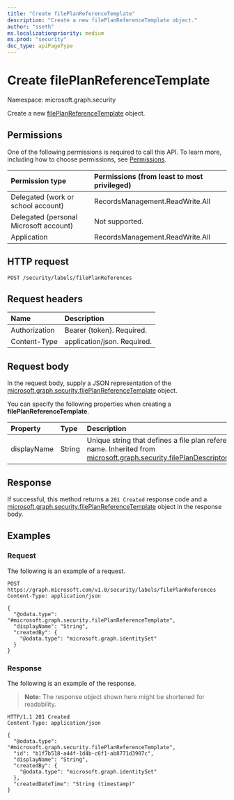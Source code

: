 ```yaml
---
title: "Create filePlanReferenceTemplate"
description: "Create a new filePlanReferenceTemplate object."
author: "sseth"
ms.localizationpriority: medium
ms.prod: "security"
doc_type: apiPageType
---
```


# Create filePlanReferenceTemplate
Namespace: microsoft.graph.security

Create a new [filePlanReferenceTemplate](../resources/security-fileplanreferencetemplate.md) object.

## Permissions
One of the following permissions is required to call this API. To learn more, including how to choose permissions, see [Permissions](/graph/permissions-reference).

|Permission type|Permissions (from least to most privileged)|
|:---|:---|
|Delegated (work or school account)|RecordsManagement.ReadWrite.All|
|Delegated (personal Microsoft account)|Not supported.|
|Application|RecordsManagement.ReadWrite.All|

## HTTP request

<!-- {
  "blockType": "ignored"
}
-->
``` http
POST /security/labels/filePlanReferences
```

## Request headers
|Name|Description|
|:---|:---|
|Authorization|Bearer {token}. Required.|
|Content-Type|application/json. Required.|

## Request body
In the request body, supply a JSON representation of the [microsoft.graph.security.filePlanReferenceTemplate](../resources/security-fileplanreferencetemplate.md) object.

You can specify the following properties when creating a **filePlanReferenceTemplate**.

|Property|Type|Description|
|:---|:---|:---|
|displayName|String|Unique string that defines a file plan reference name. Inherited from [microsoft.graph.security.filePlanDescriptorTemplate](../resources/security-fileplandescriptor.md).|




## Response

If successful, this method returns a `201 Created` response code and a [microsoft.graph.security.filePlanReferenceTemplate](../resources/security-fileplanreferencetemplate.md) object in the response body.

## Examples

### Request
The following is an example of a request.

<!-- {
  "blockType": "request",
  "name": "create_fileplanreferencetemplate_from_"
}
-->
``` http
POST https://graph.microsoft.com/v1.0/security/labels/filePlanReferences
Content-Type: application/json

{
  "@odata.type": "#microsoft.graph.security.filePlanReferenceTemplate",
  "displayName": "String",
  "createdBy": {
    "@odata.type": "microsoft.graph.identitySet"
  }
}
```


### Response
The following is an example of the response.
>**Note:** The response object shown here might be shortened for readability.
<!-- {
  "blockType": "response",
  "truncated": true,
  "@odata.type": "microsoft.graph.security.filePlanReferenceTemplate"
}
-->
``` http
HTTP/1.1 201 Created
Content-Type: application/json

{
  "@odata.type": "#microsoft.graph.security.filePlanReferenceTemplate",
  "id": "b1f7b518-a44f-1d4b-c6f1-ab8771d3907c",
  "displayName": "String",
  "createdBy": {
    "@odata.type": "microsoft.graph.identitySet"
  },
  "createdDateTime": "String (timestamp)"
}
```

